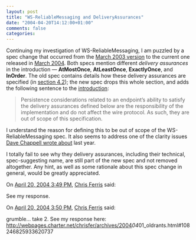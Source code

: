 ```yaml
---
layout: post
title: "WS-ReliableMessaging and DeliveryAssurances"
date: "2004-04-20T14:12:00+01:00"
comments: false
categories: 
---
```


<p>Continuing my investigation of WS-ReliableMessaging, I am puzzled by a spec change that occurred from the <a href="http://msdn.microsoft.com/ws/2003/03/ws-reliablemessaging/">March 2003 version</a> to the current one released in <a href="http://msdn.microsoft.com/ws/2004/03/ws-reliablemessaging/">March 2004</a>. Both specs mention different <em>delivery assurances</em> in the introduction &mdash; <strong>AtMostOnce</strong>, <strong>AtLeastOnce</strong>, <strong>ExactlyOnce</strong>, and <strong>InOrder</strong>. The old spec contains details how these delivery assurances are specified (in <a href="http://msdn.microsoft.com/webservices/understanding/specs/default.aspx?pull=/library/en-us/dnglobspec/html/ws-reliablemessaging0303.asp#ws-reliablemessaging__toc34040590">section 4.2</a>); the new spec drops this whole section, and adds the following sentence to the <a href="http://msdn.microsoft.com/webservices/understanding/specs/default.aspx?pull=/library/en-us/dnglobspec/html/ws-reliablemessaging.asp#ws-reliablemessaging__toc66262190">introduction</a>:</p>

<blockquote>Persistence considerations related to an endpoint&#8217;s ability to satisfy the delivery assurances defined below are the responsibility of the implementation and do not affect the wire protocol. As such, they are out of scope of this specification.</blockquote>

<p>I understand the reason for defining this to be out of scope of the WS-ReliableMessaging spec. It also seems to address one of the clarity issues <a href="http://www.sys-con.com/webservices/article.cfm?id=530&#38;count=21384&#38;tot=5&#38;page=4">Dave Chappell wrote about</a> last year.</p>

<p>I totally fail to see why they delivery assurances, including their technical, spec-suggesting name, are still part of the new spec and not removed altogether. Any hint, as well as some rationale about this spec change in general, would be greatly appreciated.</p>

<section class="comments">

<div class="comment" id="comment-265">
On <a href="#comment-265" title="Permalink to this comment">April 20, 2004  3:49 PM</a>, <a href="http://webpages.charter.net/chrisfer/archives/2004_04_01_oldrants.html#108246825933620737" title="http://webpages.charter.net/chrisfer/archives/2004_04_01_oldrants.html#108246825933620737" rel="nofollow">Chris Ferris</a>
said:
<p>See my response.</p>


<div class="comment" id="comment-266">
On <a href="#comment-266" title="Permalink to this comment">April 20, 2004  3:50 PM</a>, <a href="http://webpages.charter.net/chrisfer/archives/2004_04_01_oldrants.html#108246825933620737" title="http://webpages.charter.net/chrisfer/archives/2004_04_01_oldrants.html#108246825933620737" rel="nofollow">Chris Ferris</a>
said:
<p>grumble&#8230; take 2. See my response here: <a href="http://webpages.charter.net/chrisfer/archives/2004_04_01_oldrants.html#108246825933620737" rel="nofollow" /><a href="http://webpages.charter.net/chrisfer/archives/2004" rel="nofollow">http://webpages.charter.net/chrisfer/archives/2004</a><em>04</em>01_oldrants.html#108246825933620737</p>


</section>

